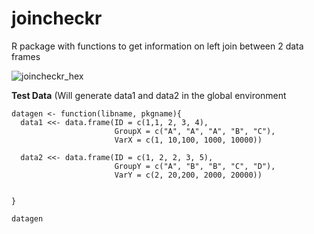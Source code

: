 # joincheckr
R package with functions to get information on left join between 2 data frames

![joincheckr_hex](https://user-images.githubusercontent.com/65813696/105766734-63bda380-5f5a-11eb-94bb-6f78f021e805.png)

**Test Data** (Will generate data1 and data2 in the global environment
```
datagen <- function(libname, pkgname){
  data1 <<- data.frame(ID = c(1,1, 2, 3, 4),
                       GroupX = c("A", "A", "A", "B", "C"),
                       VarX = c(1, 10,100, 1000, 10000))
  
  data2 <<- data.frame(ID = c(1, 2, 2, 3, 5),
                       GroupY = c("A", "B", "B", "C", "D"),
                       VarY = c(2, 20,200, 2000, 20000))
  
  
}

datagen
````
